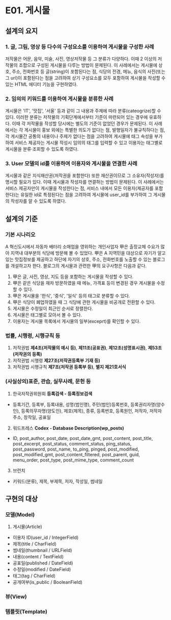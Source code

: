 # E01. 게시물
## 설계의 요지
### 1. 글, 그림, 영상 등 다수의 구성요소를 이용하여 게시물을 구성한 사례
저작물은 어문, 음악, 미술, 사진, 영상저작물 등 그 분류가 다양하다. 이때 2 이상의 저작물의 조합으로 구성된 게시물을 다루는 방법이 문제된다. 이 사례에서는 게시물에 상호, 주소, 전화번호 등 글(string)이 포함된다는 점, 식당의 전경, 메뉴, 음식의 사진(또는 그 url)이 포함된다는 점을 고려하여 상기 구성요소를 모두 포함하여 게시물을 작성할 수 있는 HTML 에디터 기능을 구현하였다.

### 2. 임의의 키워드를 이용하여 게시물을 분류한 사례
게시물은 'IT', '맛집', '서울' 등과 같이 그 내용과 주제에 따라 분류(cateogrize)할 수 있다. 이러한 분류는 저작물의 기획단계에서부터 기준이 마련되어 있는 경우에 유효하다. 이때 각 저작물을 작성할 당시에는 별도의 기준이 없었던 경우가 문제된다. 이 사례에서는 각 게시물이 홍보 외에는 특별한 의도가 없다는 점, 발행일자가 불규칙하다는 점, 각 게시물간 공통의 내용이나 주제가 없다는 점을 고려하여 게시물에 태그 속성을 부가하여 서비스 제공자는 게시물 작성시 임의의 태그를 입력할 수 있고 이용자는 태그별로 게시물을 분류·조회할 수 있도록 하였다.

### 3. User 모델의 id를 이용하여 이용자와 게시물을 연결한 사례
게시물과 같은 지식재산권(저작권을 포함한다) 또한 재산권이므로 그 소유자(작성자)를 명시할 필요가 있다. 이때 게시물과 작성자를 연결하는 방법이 문제된다. 이 사례에서는 서비스 제공자만이 게시물을 작성한다는 점, 서비스 내에서 모든 이용자(제공자를 포함한다)는 유일한 id로 특정된다는 점을 고려하여 게시물에 user_id를 부가하여 그 게시물의 작성자를 알 수 있도록 하였다.

## 설계의 기준
### 기본 시나리오
A 혁신도시에서 자동차 배터리 소매업을 영위하는 개인사업자 甲은 출장교체 수요가 많아 지역내 대부분의 식당에 방문해 볼 수 있었다. 甲은 A 지역민을 대상으로 자기가 알고 있는 맛집정보를 제공하고 하단에 자기의 상호, 주소, 전화번호를 노출할 수 있는 블로그를 개설하고자 한다. 블로그의 게시물과 관련한 甲의 요구사항은 다음과 같다.
1. 甲은 글, 사진, 영상, 지도 등을 포함하는 게시물을 작성할 수 있다.
2. 甲은 같은 식당을 재차 방문하였을 때 메뉴, 가격표 등이 변경된 경우 게시물을 수정할 수 있다.
3. 甲은 게시물을 '한식', '중식', '일식' 등의 태그로 분류할 수 있다.
4. 甲은 식당이 폐업하였을 때 그 식당에 관한 게시물을 비공개로 전환할 수 있다.
5. 게시물은 수정일이 최근인 순서로 정렬한다.
6. 게시물은 태그별로 모아서 볼 수 있다.
7. 이용자는 게시물 목록에서 게시물의 일부(exceprt)를 확인할 수 있다.

### 법률, 시행령, 시행규칙 등
1. 저작권법 **제4조(저작물의 예시 등)**, **제11조(공표권)**, **제12조(성명표시권)**, **제53조(저작권의 등록)**
2. 저작권법 시행령 **제27조(저작권등록부 기재 등)**
3. 저작권법 시행규칙 **제7조(저작권 등록부 등)**, **별지 제21호서식**

### (사실상의)표준, 관습, 실무사례, 문헌 등
1. 한국저작권위원회 **등록검색 - 등록정보검색**
* 등록기간, 등록부, 등록내용, 성명(법인명), 주민(법인)등록번호, 등록권리자명(양수인), 등록의무자명(양도인), 제호(제목), 종류, 등록번호, 등록원인, 저작자, 저작자 주소, 창작일, 공표일

2. 워드프레스 **Codex - Database Description(wp_posts)**
* ID, post_author, post_date, post_date_gmt, post_content, post_title, post_excerpt, post_status, comment_status, ping_status, post_password, post_name, to_ping, pinged, post_modified, post_modified_gmt, post_content_filtered, post_parent, guid, menu_order, post_type, post_mime_type, comment_count

3. 브런치
* 키워드(분류), 제목, 부제목, 저자, 작성일, 썸네일

## 구현의 대상
### 모델(Model)
1. 게시물(Article)
* 이용자 ID(user_id / IntegerField)
* 제목(title / CharField)
* 썸네일(thumbnail / URLField)
* 내용(content / TextField)
* 공표일(published / DateField)
* 수정일(modified / DateField)
* 태그(tag / CharField)
* 공개여부(is_public / BooleanField)

### 뷰(View)
### 템플릿(Template)